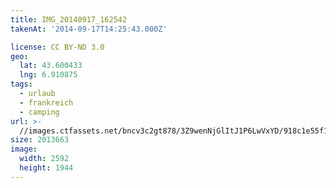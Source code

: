 ```yaml
---
title: IMG_20140917_162542
takenAt: '2014-09-17T14:25:43.000Z'

license: CC BY-ND 3.0
geo:
  lat: 43.600433
  lng: 6.910875
tags:
  - urlaub
  - frankreich
  - camping
url: >-
  //images.ctfassets.net/bncv3c2gt878/3Z9wenNjGlItJ1P6LwVxYD/918c1e55f156fd8a1a9124445aaf0345/img_20140917_162542_27697119843_o
size: 2013663
image:
  width: 2592
  height: 1944
---
```

